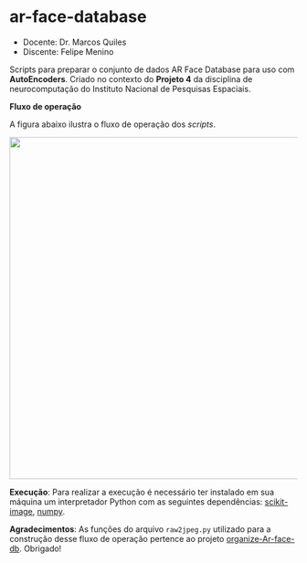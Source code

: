 # ar-face-database

- Docente: Dr. Marcos Quiles
- Discente: Felipe Menino

Scripts para preparar o conjunto de dados AR Face Database para uso com **AutoEncoders**. Criado no contexto do **Projeto 4** da disciplina de neurocomputação do Instituto Nacional de Pesquisas Espaciais.

**Fluxo de operação**

A figura abaixo ilustra o fluxo de operação dos *scripts*.

<div align="center">
   <img src="https://fmenino-cap351.netlify.app/homeworks/004_project_autoencoders/figures/png/05_ar-face-workflow.png" width="600px">
</div>

**Execução**: Para realizar a execução é necessário ter instalado em sua máquina um interpretador Python com as seguintes dependências: [scikit-image](https://scikit-image.org/), [numpy](https://numpy.org/).

**Agradecimentos**: As funções do arquivo `raw2jpeg.py` utilizado para a construção desse fluxo de operação pertence ao projeto [organize-Ar-face-db](https://github.com/matheustguimaraes/organize-AR-face-db). Obrigado!
